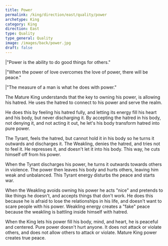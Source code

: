 ```yaml
---
title: Power
permalink: /king/direction/east/quality/power
archetype: King
category: King
direction: East
type: Quality
type_general: Quality
image: /images/back/power.jpg
draft: false
---
```

  
  
  
|"Power is the ability to do good things for others."  
  
  
|"When the power of love overcomes the love of power, there will be peace."  
  
  
|"The measure of a man is what he does with power."  
  
The Mature King understands that the key to owning his power, is allowing his hatred. He uses the hatred to connect to his power and serve the realm.   
  
He does this by feeling his hatred fully, and letting its energy fill his heart and his body, but never discharging it. By accepting the hatred in his body, not denying it, and not acting it out, he let's his body transform hatred into pure power.   
  
The Tyrant, feels the hatred, but cannot hold it in his body so he turns it outwards and discharges it. The Weakling, denies the hatred, and tries not to feel it. He represses it, and doesn't let it into his body. This way, he cuts himself off from his power.   
  
When the Tyrant discharges his power, he turns it outwards towards others in violence. The power then leaves his body and hurts others, leaving him weak and unbalanced. This Tyrant energy disturbs the peace and starts war.   
  
When the Weakling avoids owning his power he acts "nice" and pretends to like things he doesn't, and accepts things that don't work. He does this because he is afraid to lose the relationships in his life, and doesn't want to scare people with his power. Weakling energy creates a "fake" peace because the weakling is battling inside himself with hatred.  
  
When the King lets his power fill his body, mind, and heart, he is peaceful and centered. Pure power doesn't hurt anyone. It does not attack or violate others, and does not allow others to attack or violate. Mature King power creates true peace.  
  

